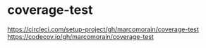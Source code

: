 # coverage-test

https://circleci.com/setup-project/gh/marcomorain/coverage-test
https://codecov.io/gh/marcomorain/coverage-test
